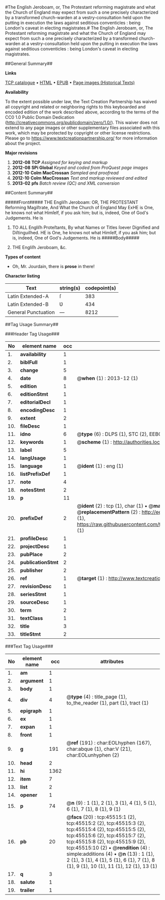#The English Jeroboam, or, The Protestant reforming magistrate and what the Church of England may expect from such a one precisely characterized by a transformed church-warden at a vestry-consultation held upon the putting in execution the laws against seditious conventicles : being London's caveat in electing magistrates.#
The English Jeroboam, or, The Protestant reforming magistrate and what the Church of England may expect from such a one precisely characterized by a transformed church-warden at a vestry-consultation held upon the putting in execution the laws against seditious conventicles : being London's caveat in electing magistrates.

##General Summary##

**Links**

[TCP catalogue](http://www.ota.ox.ac.uk/tcp/)  • 
[HTML](http://tei.it.ox.ac.uk/tcp/Texts-HTML/free/A38/A38461.html)  • 
[EPUB](http://tei.it.ox.ac.uk/tcp/Texts-EPUB/free/A38/A38461.epub) • 
[Page images (Historical Texts)](https://historicaltexts.jisc.ac.uk/eebo-10700612e)

**Availability**

To the extent possible under law, the Text Creation Partnership has waived all copyright and related or neighboring rights to this keyboarded and encoded edition of the work described above, according to the terms of the CC0 1.0 Public Domain Dedication (http://creativecommons.org/publicdomain/zero/1.0/). This waiver does not extend to any page images or other supplementary files associated with this work, which may be protected by copyright or other license restrictions. Please go to https://www.textcreationpartnership.org/ for more information about the project.

**Major revisions**

1. __2012-08__ __TCP__ *Assigned for keying and markup*
1. __2012-08__ __SPi Global__ *Keyed and coded from ProQuest page images*
1. __2012-10__ __Colm MacCrossan__ *Sampled and proofread*
1. __2012-10__ __Colm MacCrossan__ *Text and markup reviewed and edited*
1. __2013-02__ __pfs__ *Batch review (QC) and XML conversion*

##Content Summary##

#####Front#####
THE Engliſh Jeroboam: OR, THE PROTESTANT Reforming Magiſtrate, And What the Church of England May ExHE is One, he knows not what Himſelf, if you ask him; but is, indeed, One of God's Judgements. He is
1. TO ALL Engliſh Proteſtants, By what Names or Titles ſoever Dignified and Diſtinguiſhed.
HE is One, he knows not what Himſelf, if you ask him; but is, indeed, One of God's Judgements. He is
#####Body#####

1. THE Engliſh Jeroboam, &c.

**Types of content**

  * Oh, Mr. Jourdain, there is **prose** in there!

**Character listing**


|Text|string(s)|codepoint(s)|
|---|---|---|
|Latin Extended-A|ſ|383|
|Latin Extended-B|Ʋ|434|
|General Punctuation|—|8212|

##Tag Usage Summary##

###Header Tag Usage###

|No|element name|occ|attributes|
|---|---|---|---|
|1.|__availability__|1||
|2.|__biblFull__|1||
|3.|__change__|5||
|4.|__date__|8| @__when__ (1) : 2013-12 (1)|
|5.|__edition__|1||
|6.|__editionStmt__|1||
|7.|__editorialDecl__|1||
|8.|__encodingDesc__|1||
|9.|__extent__|2||
|10.|__fileDesc__|1||
|11.|__idno__|6| @__type__ (6) : DLPS (1), STC (2), EEBO-CITATION (1), OCLC (1), VID (1)|
|12.|__keywords__|1| @__scheme__ (1) : http://authorities.loc.gov/ (1)|
|13.|__label__|5||
|14.|__langUsage__|1||
|15.|__language__|1| @__ident__ (1) : eng (1)|
|16.|__listPrefixDef__|1||
|17.|__note__|4||
|18.|__notesStmt__|2||
|19.|__p__|11||
|20.|__prefixDef__|2| @__ident__ (2) : tcp (1), char (1)  •  @__matchPattern__ (2) : ([0-9\-]+):([0-9IVX]+) (1), (.+) (1)  •  @__replacementPattern__ (2) : http://eebo.chadwyck.com/downloadtiff?vid=$1&page=$2 (1), https://raw.githubusercontent.com/textcreationpartnership/Texts/master/tcpchars.xml#$1 (1)|
|21.|__profileDesc__|1||
|22.|__projectDesc__|1||
|23.|__pubPlace__|2||
|24.|__publicationStmt__|2||
|25.|__publisher__|2||
|26.|__ref__|1| @__target__ (1) : http://www.textcreationpartnership.org/docs/. (1)|
|27.|__revisionDesc__|1||
|28.|__seriesStmt__|1||
|29.|__sourceDesc__|1||
|30.|__term__|2||
|31.|__textClass__|1||
|32.|__title__|3||
|33.|__titleStmt__|2||


###Text Tag Usage###

|No|element name|occ|attributes|
|---|---|---|---|
|1.|__am__|1||
|2.|__argument__|1||
|3.|__body__|1||
|4.|__div__|4| @__type__ (4) : title_page (1), to_the_reader (1), part (1), tract (1)|
|5.|__epigraph__|1||
|6.|__ex__|1||
|7.|__expan__|1||
|8.|__front__|1||
|9.|__g__|191| @__ref__ (191) : char:EOLhyphen (167), char:abque (1), char:V (21), char:EOLunhyphen (2)|
|10.|__head__|2||
|11.|__hi__|1362||
|12.|__item__|7||
|13.|__list__|2||
|14.|__opener__|1||
|15.|__p__|74| @__n__ (9) : 1 (1), 2 (1), 3 (1), 4 (1), 5 (1), 6 (1), 7 (1), 8 (1), 9 (1)|
|16.|__pb__|20| @__facs__ (20) : tcp:45515:1 (2), tcp:45515:2 (2), tcp:45515:3 (2), tcp:45515:4 (2), tcp:45515:5 (2), tcp:45515:6 (2), tcp:45515:7 (2), tcp:45515:8 (2), tcp:45515:9 (2), tcp:45515:10 (2)  •  @__rendition__ (4) : simple:additions (4)  •  @__n__ (13) : 1 (1), 2 (1), 3 (1), 4 (1), 5 (1), 6 (1), 7 (1), 8 (1), 9 (1), 10 (1), 11 (1), 12 (1), 13 (1)|
|17.|__q__|3||
|18.|__salute__|1||
|19.|__trailer__|1||
